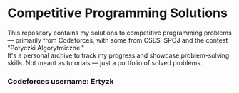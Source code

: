 # Competitive Programming Solutions  
This repository contains my solutions to competitive programming problems — primarily from Codeforces, with some from CSES, SPOJ and the contest "Potyczki Algorytmiczne."  
It's a personal archive to track my progress and showcase problem-solving skills. Not meant as tutorials — just a portfolio of solved problems.

### Codeforces username: Ertyzk
